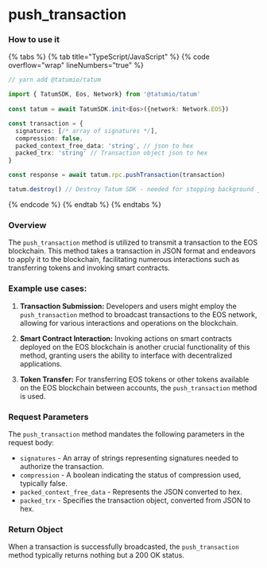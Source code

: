 # push_transaction

### How to use it

{% tabs %}
{% tab title="TypeScript/JavaScript" %}
{% code overflow="wrap" lineNumbers="true" %}
```typescript
// yarn add @tatumio/tatum

import { TatumSDK, Eos, Network} from '@tatumio/tatum'
  
const tatum = await TatumSDK.init<Eos>({network: Network.EOS})

const transaction = { 
  signatures: [/* array of signatures */], 
  compression: false, 
  packed_context_free_data: 'string', // json to hex
  packed_trx: 'string' // Transaction object json to hex
}

const response = await tatum.rpc.pushTransaction(transaction)

tatum.destroy() // Destroy Tatum SDK - needed for stopping background jobs
```
{% endcode %}
{% endtab %}
{% endtabs %}
### Overview

The `push_transaction` method is utilized to transmit a transaction to the EOS blockchain. This method takes a transaction in JSON format and endeavors to apply it to the blockchain, facilitating numerous interactions such as transferring tokens and invoking smart contracts.

### Example use cases:

1. **Transaction Submission:**
   Developers and users might employ the `push_transaction` method to broadcast transactions to the EOS network, allowing for various interactions and operations on the blockchain.

2. **Smart Contract Interaction:**
   Invoking actions on smart contracts deployed on the EOS blockchain is another crucial functionality of this method, granting users the ability to interface with decentralized applications.

3. **Token Transfer:**
   For transferring EOS tokens or other tokens available on the EOS blockchain between accounts, the `push_transaction` method is used.

### Request Parameters

The `push_transaction` method mandates the following parameters in the request body:

 * `signatures` - An array of strings representing signatures needed to authorize the transaction.
 * `compression` - A boolean indicating the status of compression used, typically false.
 * `packed_context_free_data` - Represents the JSON converted to hex.
 * `packed_trx` - Specifies the transaction object, converted from JSON to hex.

### Return Object

When a transaction is successfully broadcasted, the `push_transaction` method typically returns nothing but a 200 OK status.
